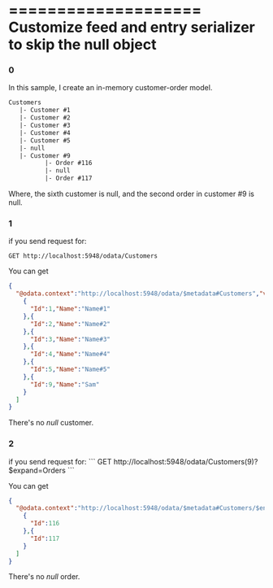 ﻿
====================
Customize feed and entry serializer to skip the null object
====================

<h3>0</h3>

In this sample, I create an in-memory customer-order model.

```txt
Customers
   |- Customer #1
   |- Customer #2
   |- Customer #3
   |- Customer #4
   |- Customer #5
   |- null
   |- Customer #9
          |- Order #116
		  |- null
		  |- Order #117
```
Where, the sixth customer is null, and the second order in customer #9 is null.
   
<h3>1</h3>

if you send request for:
```
GET http://localhost:5948/odata/Customers
```

You can get 

```json
{
  "@odata.context":"http://localhost:5948/odata/$metadata#Customers","value":[
    {
      "Id":1,"Name":"Name#1"
    },{
      "Id":2,"Name":"Name#2"
    },{
      "Id":3,"Name":"Name#3"
    },{
      "Id":4,"Name":"Name#4"
    },{
      "Id":5,"Name":"Name#5"
    },{
      "Id":9,"Name":"Sam"
    }
  ]
}
```
There's no *null* customer.

<h3>2</h3>
if you send request for:
```
GET http://localhost:5948/odata/Customers(9)?$expand=Orders
```

You can get 

```json
{
  "@odata.context":"http://localhost:5948/odata/$metadata#Customers/$entity","Id":9,"Name":"Sam","Orders":[
    {
      "Id":116
    },{
      "Id":117
    }
  ]
}
```
There's no *null* order.
